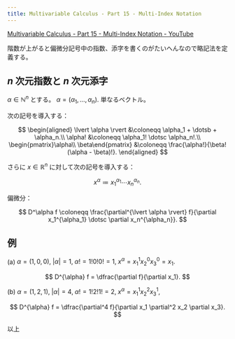 ```yaml
---
title: Multivariable Calculus - Part 15 - Multi-Index Notation
---
```


[Multivariable Calculus - Part 15 - Multi-Index Notation - YouTube](https://www.youtube.com/watch?v=Hiwth6HsUq0&list=PLBh2i93oe2qv4G2AyarkbR3OKBml0hXEg&index=15)

階数が上がると偏微分記号中の指数、添字を書くのがたいへんなので略記法を定義する。

## $n$ 次元指数と $n$ 次元添字

$\alpha \in \mathbb N^n$ とする。
$\alpha = (\alpha_1, \dotsc, \alpha_n).$ 単なるベクトル。

次の記号を導入する：

$$
\begin{aligned}
\lvert \alpha \rvert &\coloneqq \alpha_1 + \dotsb + \alpha_n.\\
\alpha! &\coloneqq \alpha_1! \dotsc \alpha_n!.\\
\begin{pmatrix}\alpha\\ \beta\end{pmatrix}
&\coloneqq \frac{\alpha!}{\beta!(\alpha - \beta)!}.
\end{aligned}
$$

さらに $x \in \mathbb R^n$ に対して次の記号を導入する：

$$
x^{\alpha} \coloneqq x_1^{\alpha_1} \dotsm x_n^{\alpha_n}.
$$

偏微分：

$$
D^\alpha f \coloneqq
\frac{\partial^{\lvert \alpha \rvert} f}{\partial x_1^{\alpha_1} \dotsc \partial x_n^{\alpha_n}}.
$$

## 例

(a)
${\alpha = (1, 0, 0),}\;{\lvert \alpha \rvert = 1,}\;{\alpha! = 1! 0! 0! = 1,}\;{x^\alpha = x_1^1 x_2^0 x_3^0 = x_1.}$

$$
D^{\alpha} f = \dfrac{\partial f}{\partial x_1}.
$$

(b)
${\alpha = (1, 2, 1),}\;{\lvert \alpha \rvert = 4,}\;{\alpha! = 1! 2! 1! = 2,}\;{x^\alpha = x_1^1 x_2^2 x_3^1,}$

$$
D^{\alpha} f = \dfrac{\partial^4 f}{\partial x_1 \partial^2 x_2 \partial x_3}.
$$

以上
